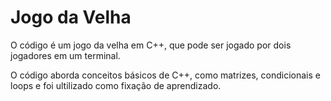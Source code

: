 # Jogo da Velha

O código é um jogo da velha em C++, que pode ser jogado por dois jogadores em um terminal.

O código aborda conceitos básicos de C++, como matrizes, condicionais e loops e foi ultilizado como fixação de aprendizado.
